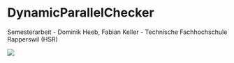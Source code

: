 # DynamicParallelChecker
Semesterarbeit - Dominik Heeb, Fabian Keller - Technische Fachhochschule Rapperswil (HSR)

<img src="http://152.96.56.63:40000/app/rest/builds/buildType:(id:DynamicParallelChecker_DPCClientImplementation_ClientImplementation)/statusIcon" />
